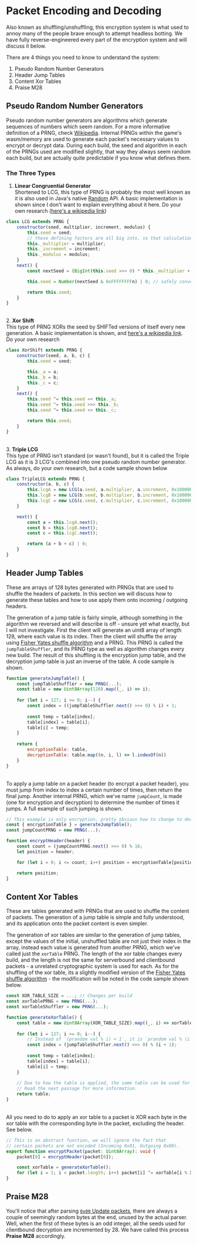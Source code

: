 # Packet Encoding and Decoding

Also known as shuffling/unshuffling, this encryption system is what used to annoy many of the people brave enough to attempt headless botting. We have fully reverse-engineered every part of the encryption system and will discuss it below.

There are 4 things you need to know to understand the system:
1. Pseudo Random Number Generators
2. Header Jump Tables
3. Content Xor Tables
4. Praise M28

## Pseudo Random Number Generators

Pseudo random number generators are algorithms which generate sequences of numbers which seem random. For a more informative definition of a PRNG, check [Wikipedia](https://en.wikipedia.org/wiki/Pseudorandom_number_generator). Internal PRNGs within the game's wasm/memory are used to generate each packet's necessary values to encrypt or decrypt data. During each build, the seed and algorithm in each of the PRNGs used are modified slightly, that way they always seem random each build, but are actually quite predictable if you know what defines them.

### The Three Types
1. **Linear Congruential Generator**\
   Shortened to LCG, this type of PRNG is probably the most well known as it is also used in Java's native [Random](https://docs.oracle.com/javase/8/docs/api/java/util/Random.html) API. A basic implementation is shown since I don't want to explain everything about it here. Do your own research ([here's a wikipedia link](https://en.wikipedia.org/wiki/Linear_congruential_generator))
```js
class LCG extends PRNG {
    constructor(seed, multiplier, increment, modulus) {
        this.seed = seed;
        // these defining factors are all big ints, so that calculation is precise (the seed is an integer though)
        this._multiplier = multiplier;
        this._increment = increment;
        this._modulus = modulus;
    }
    next() {
        const nextSeed = (BigInt(this.seed >>> 0) * this._multiplier + this._increment) % this._modulus;

        this.seed = Number(nextSeed & 0xFFFFFFFFn) | 0; // safely convert to a signed integer

        return this.seed;
    }
}
```
\
2. **Xor Shift**\
   This type of PRNG XORs the seed by SHIFTed versions of itself every new generation. A basic implementation is shown, and [here's a wikipedia link](https://en.wikipedia.org/wiki/Xorshift). Do your own research
```js
class XorShift extends PRNG {
    constructor(seed, a, b, c) {
        this.seed = seed;

        this._a = a;
        this._b = b;
        this._c = c;
	}
    next() {
        this.seed ^= this.seed << this._a;
        this.seed ^= this.seed >>> this._b;
        this.seed ^= this.seed << this._c;

        return this.seed;
    }
}
```
\
3. **Triple LCG**\
   This type of PRNG isn't standard (or wasn't found), but it is called the Triple LCG as it is 3 LCG's combined into one pseudo random number generator. As always, do your own research, but a code sample shown below
```js
class TripleLCG extends PRNG {
    constructor(a, b, c) {
        this.lcgA = new LCG(a.seed, a.multiplier, a.increment, 0x100000000n);
        this.lcgB = new LCG(b.seed, b.multiplier, b.increment, 0x100000000n);
        this.lcgC = new LCG(c.seed, c.multiplier, c.increment, 0x100000000n);
    }

    next() {
        const a = this.lcgA.next();
        const b = this.lcgB.next();
        const c = this.lcgC.next();

        return (a + b + c) | 0;
    }
}
```  

## Header Jump Tables

These are arrays of 128 bytes generated with PRNGs that are used to shuffle the headers of packets. In this section we will discuss how to generate these tables and how to use apply them onto incoming / outgoing headers.

The generation of a jump table is fairly simple, although something in the algorithm we reversed and will describe is off - unsure yet what exactly, but I will not investigate. First the client will generate an uint8 array of length 128, where each value is its index. Then the client will shuffle the array using [Fisher Yates shuffle algorithm](https://en.wikipedia.org/wiki/Fisher%E2%80%93Yates_shuffle) and a PRNG. This PRNG is called the `jumpTableShuffler`, and its PRNG type as well as algorithm changes every new build. The result of this shuffling is the encryption jump table, and the decryption jump table is just an inverse of the table. A code sample is shown.
```js
function generateJumpTable() {
    const jumpTableShuffler = new PRNG(...);
    const table = new Uint8Array(128).map((_, i) => i);
    
    for (let i = 127; i >= 0; i--) {
        const index = ((jumpTableShuffler.next() >>> 0) % i) + 1;
        
        const temp = table[index];
        table[index] = table[i];
        table[i] = temp;
    }
    
    return {
        encryptionTable: table,
        decryptionTable: table.map((n, i, l) => l.indexOf(n))
    }
}
```
\
To apply a jump table on a packet header (to encrypt a packet header), you must jump from index to index a certain number of times, then return the final jump. Another internal PRNG, which we've name `jumpCount`, is made (one for encryption and decryption) to determine the number of times it jumps. A full example of such jumping is shown.
```js
// This example is only encryption, pretty obvious how to change to decryption though.
const { encryptionTable } = generateJumpTable();
const jumpCountPRNG = new PRNG(...);

function encryptHeader(header) {
    const count = (jumpCountPRNG.next() >>> 0) % 16;
    let position = header;

    for (let i = 0; i <= count; i++) position = encryptionTable[position];

    return position;
}
```

## Content Xor Tables

These are tables generated with PRNGs that are used to shuffle the content of packets. The generation of a jump table is simple and fully understood, and its application onto the packet content is even simpler. 

The generation of xor tables are similar to the generation of jump tables, except the values of the initial, unshuffled table are not just their index in the array, instead each value is generated from another PRNG, which we've called just the `xorTable` PRNG. The length of the xor table changes every build, and the length is not the same for serverbound and clientbound packets - a unrelated cryptographic system is used for each. As for the shuffling of the xor table, its a slightly modified version of the [Fisher Yates shuffle algorithm](https://en.wikipedia.org/wiki/Fisher%E2%80%93Yates_shuffle) - the modification will be noted in the code sample shown below.

```js
const XOR_TABLE_SIZE = ...; // Changes per build
const xorTablePRNG = new PRNG(...);
const xorTableShuffler = new PRNG(...);

function generateXorTable() {
    const table = new Uint8Array(XOR_TABLE_SIZE).map((_, i) => xorTablePRNG.next());
    
    for (let i = 127; i >= 0; i--) {
        // Instead of `(prandom val % i) + 1`, it is `prandom val % (i + 1)` (the modification)
        const index = (jumpTableShuffler.next() >>> 0) % (i + 1);
        
        const temp = table[index];
        table[index] = table[i];
        table[i] = temp;
    }
    
    // Due to how the table is applied, the same table can be used for both decryption and encryption.
    // Read the next passage for more information.
    return table;
}
```
\
All you need to do to apply an xor table to a packet is XOR each byte in the xor table with the corresponding byte in the packet, excluding the header. See below.

```ts
// This is an abstract function, we will ignore the fact that
// certain packets are not encoded (Incoming 0x01, Outgoing 0x00).
export function encryptPacket(packet: Uint8Array): void {
    packet[0] = encryptHeader(packet[0]);

    const xorTable = generateXorTable();
    for (let i = 1; i < packet.length; i++) packet[i] ^= xorTable[i % XOR_TABLE_SIZE];
}
```

## Praise M28

You'll notice that after parsing [`0x00` Update packets](./update.md), there are always a couple of seemingly random bytes at the end, unused by the actual parser. Well, when the first of these bytes is an odd integer, all the seeds used for clientbound decryption are incremented by 28. We have called this process **Praise M28** accordingly.
